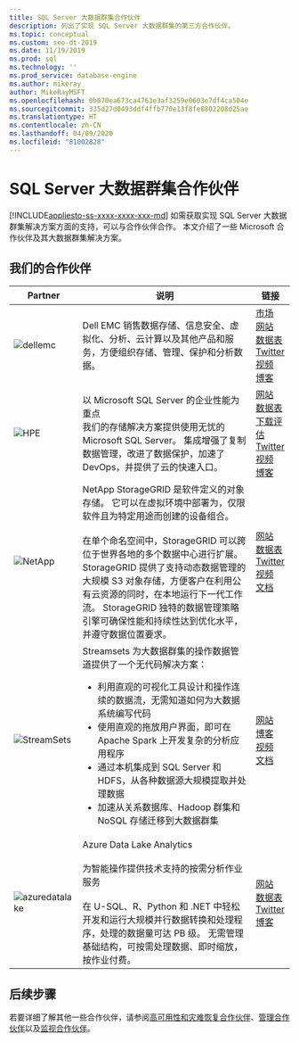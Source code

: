 ```yaml
---
title: SQL Server 大数据群集合作伙伴
description: 列出了实现 SQL Server 大数据群集的第三方合作伙伴。
ms.topic: conceptual
ms.custom: seo-dt-2019
ms.date: 11/19/2019
ms.prod: sql
ms.technology: ''
ms.prod_service: database-engine
ms.author: mikeray
author: MikeRayMSFT
ms.openlocfilehash: 0b070ea673ca4763e3af3259e0603e7df4ca504e
ms.sourcegitcommit: 335d27d0493ddf4ffb770e13f8fe8802208d25ae
ms.translationtype: HT
ms.contentlocale: zh-CN
ms.lasthandoff: 04/09/2020
ms.locfileid: "81002828"
---
```

# <a name="sql-server-big-data-clusters-partners"></a>SQL Server 大数据群集合作伙伴
[!INCLUDE[appliesto-ss-xxxx-xxxx-xxx-md](../includes/appliesto-ss-xxxx-xxxx-xxx-md.md)]
如需获取实现 SQL Server 大数据群集解决方案方面的支持，可以与合作伙伴合作。 本文介绍了一些 Microsoft 合作伙伴及其大数据群集解决方案。

## <a name="our-partners"></a>我们的合作伙伴

| Partner | 说明 | 链接 |
| --- | --- | --- |
|![dellemc][1] |Dell EMC 销售数据存储、信息安全、虚拟化、分析、云计算以及其他产品和服务，方便组织存储、管理、保护和分析数据。|[市场][dellemc_marketplace]<br>[网站][dellemc_website]<br>[数据表][dellemc_datasheet]<br>[Twitter][dellemc_twitter]<br>[视频][dellemc_youtube]<br>[博客][dellemc_blog] |
|![HPE][2] |以 Microsoft SQL Server 的企业性能为重点<br>我们的存储解决方案提供使用无忧的 Microsoft SQL Server。 集成增强了复制数据管理，改进了数据保护，加速了 DevOps，并提供了云的快速入口。|[网站][hpe_website]<br>[数据表][hpe_datasheet]<br>[下载评估][hpe_download]<br>[Twitter][hpe_twitter]<br>[视频][hpe_youtube]<br>[博客][hpe_download]|
|![NetApp][3] |NetApp StorageGRID 是软件定义的对象存储。 它可以在虚拟环境中部署为，仅限软件且为特定用途而创建的设备组合。<br/><br/>在单个命名空间中，StorageGRID 可以跨位于世界各地的多个数据中心进行扩展。 StorageGRID 提供了支持动态数据管理的大规模 S3 对象存储，方便客户在利用公有云资源的同时，在本地运行下一代工作流。 StorageGRID 独特的数据管理策略引擎可确保性能和持续性达到优化水平，并遵守数据位置要求。 |[网站][netapp_website]<br>[数据表][netapp_datasheet]<br>[Twitter][netapp_twitter]<br>[视频][netapp_youtube]<br>[文档][netapp_docs]|
|![StreamSets][4] |Streamsets 为大数据群集的操作数据管道提供了一个无代码解决方案： <br/><ul><li> 利用直观的可视化工具设计和操作连续的数据流，无需知道如何为大数据系统编写代码</li><li>使用直观的拖放用户界面，即可在 Apache Spark 上开发复杂的分析应用程序 </li><li>通过本机集成到 SQL Server 和 HDFS，从各种数据源大规模提取并处理数据</li><li>加速从关系数据库、Hadoop 群集和 NoSQL 存储迁移到大数据群集</li></ul>   | [网站][streamsets_website]<br>[博客][streamsets_blog]<br>[视频][streamsets_youtube]<br>[文档][streamsets_docs]|
|![azuredatalake][5] |Azure Data Lake Analytics<br><br>为智能操作提供技术支持的按需分析作业服务<br><br>在 U-SQL、R、Python 和 .NET 中轻松开发和运行大规模并行数据转换和处理程序，处理的数据量可达 PB 级。 无需管理基础结构，可按需处理数据、即时缩放，按作业付费。|[网站][azuredatalake_website]<br>[数据表](/azure/data-lake-analytics/data-lake-analytics-overview/)<br>[Twitter][azuredatalake_twitter]<br>[博客][azuredatalake_blog]|

## <a name="next-steps"></a>后续步骤
若要详细了解其他一些合作伙伴，请参阅[高可用性和灾难恢复合作伙伴][hadr_partners]、[管理合作伙伴][management_partners]以及[监视合作伙伴][monitor_partners]。

<!--Image references-->
[1]: ./media/partner-hadr-sql-server/dellemc.png
[2]: ./media/partner-hadr-sql-server/hpe.png
[3]: ./media/partner-hadr-sql-server/netapp-logo.png
[4]: ./media/partner-hadr-sql-server/streamsets-logo.png
[5]: ./media/partner-hadr-sql-server/azure-datalake-analytics.png

<!--Article links-->
[hadr_partners]: ./partner-hadr-sql-server.md
[management_partners]: ./partner-management-sql-server.md
[monitor_partners]: ./partner-monitor-sql-server.md

<!--Website links -->
[dellemc_website]:http://www.dellemc.com
[hpe_website]: https://www.hpe.com/us/en/product-catalog/detail/pip.376220.html
[azuredatalake_website]:https://azure.microsoft.com/services/data-lake-analytics
[netapp_website]: https://www.netapp.com/us/products/data-management-software/object-storage-grid-sds.aspx
[streamsets_website]: https://streamsets.com/

<!--Get Started Links-->

<!--Datasheet Links-->
[dellemc_datasheet]:https://www.dellemc.com/en-be/collaterals/unauth/data-sheets/products/storage/h15963-ss-isilon-all-flash.pdf
[hpe_datasheet]:https://www.hpe.com/h20195/v2/default.aspx?cc=us&lc=en&oid=376220
[netapp_datasheet]:https://www.netapp.com/us/media/ds-3613.pdf

<!--Marketplace Links -->
[dellemc_marketplace]:https://azuremarketplace.microsoft.com/marketplace/apps/dellemc.dell-emc-avamar-virtual-edition

<!--YouTube links-->
[dellemc_youtube]:https://www.youtube.com/watch?v=_52Y-qDKT-4
[hpe_youtube]:https://www.hpe.com/h22228/video-gallery/us/en/products/data-storage-hybrid-cloud/storage-multi/95fd26db-e6ea-44ca-b727-c84d2ef1d446/big-data-clusters-and-hpe-storage-for-microsoft-sql-server-2019/video
[netapp_youtube]:https://www.youtube.com/watch?v=304z8j7aLpc
[streamsets_youtube]:https://www.youtube.com/watch?v=OtNrTBLooBw

<!--Twitter links-->
[dellemc_twitter]:https://twitter.com/dellemc
[hpe_twitter]:https://twitter.com/hpe
[azuredatalake_twitter]:https://twitter.com/azuredatalake
[netapp_twitter]:https://twitter.com/hashtag/storagegrid
<!--Supported Systems-->
[partner_requirements]:https://www.microsoft.com
[hpe_download]: https://h20392.www2.hpe.com/portal/swdepot/displayProductInfo.do?productNumber=SGLX-DEMO

<!--Blog-->
[hpe_blog]: https://community.hpe.com/t5/Servers-The-Right-Compute/SQL-Server-for-Linux-Is-Here-and-A-New-Chapter-for-Mission/ba-p/6977571#.WiHWW0xFwUE
[dellemc_blog]:https://community.emc.com/people/bonibruno/blog/2019/11/01/using-dell-emc-isilon-with-microsofts-sql-server-big-data-clusters
[azuredatalake_blog]:https://azureinfohub.azurewebsites.net/Service?serviceTitle=Azure%20Data%20Lake%20Analytics
[streamsets_blog]:https://streamsets.com/blog/sentiment-analysis-microsoft-sql-server-2019-big-data-cluster-and-streamsets-dataops-platform/

<!--Docs-->
[netapp_docs]:https://blog.netapp.com/microsoft-sql-server-big-data-clusters-with-storagegrid/
[streamsets_docs]:https://streamsets.com/documentation/datacollector/latest/help/datacollector/UserGuide/Destinations/SQLServerBDCBulk.html#concept_hjv_5nn_r3b
